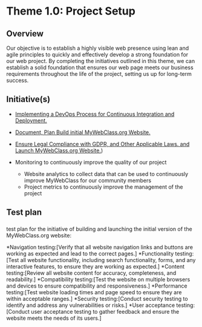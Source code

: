 # Theme 1.0: Project Setup
## Overview
Our objective is to establish a highly visible web presence using lean and agile principles to quickly and effectively
develop a strong foundation for our web project. By completing the initiatives outlined in this theme, we can establish a
solid foundation that ensures our web page meets our business requirements throughout the life of the project, setting
us up for long-term success.
## Initiative(s)

* [Implementing a DevOps Process for Continuous Integration and Deployment.](https://github.com/rk864/mywebclass-agile-docs/blob/main/documentation/Theme1_MyWebClass.org%20Website%20Development/initiatives/Initiative2_Implement%20a%20DevOps%20Process%20for%20Continuous%20Integration%20and%20Deployment/initiative_initiate%20Devops%20Process.md)
* [Document, Plan Build initial MyWebClass.org Website.](https://github.com/rk864/mywebclass-agile-docs/blob/main/documentation/Theme1_MyWebClass.org%20Website%20Development/initiatives/initiative1_Build%20and%20launch%20the%20initial%20version%20of%20the%20MyWebClass.org%20website/initiative_basic_wepbage.md)
* [Ensure Legal Compliance with GDPR, and Other Applicable Laws. and Launch MyWebClass.org Website.](https://github.com/rk864/mywebclass-agile-docs/blob/main/documentation/Theme1_MyWebClass.org%20Website%20Development/initiatives/Initiative3_Ensure%20Legal%20Compliance%20with%20Data%20Protection%2C%20Copyright%2C%20and%20Other%20Applicable%20Laws/initiative_Ensure%20Legal%20Compliance.md))

* Monitoring to continuously improve the quality of our project
  * Website analytics to collect data that can be used to continuously improve MyWebClass for our community members
  * Project metrics to continuously improve the management of the project

## Test plan
###
test plan for the initiative of building and launching the initial version of the MyWebClass.org website:

*Navigation testing:[Verify that all website navigation links and buttons are working as expected and lead to the correct pages.]
*Functionality testing:[Test all website functionality, including search functionality, forms, and any interactive features, to ensure they are working as expected.]
*Content testing:[Review all website content for accuracy, completeness, and readability.]
*Compatibility testing:[Test the website on multiple browsers and devices to ensure compatibility and responsiveness.]
*Performance testing:[Test website loading times and page speed to ensure they are within acceptable ranges.]
*Security testing:[Conduct security testing to identify and address any vulnerabilities or risks.]
*User acceptance testing:[Conduct user acceptance testing to gather feedback and ensure the website meets the needs of its users.]

